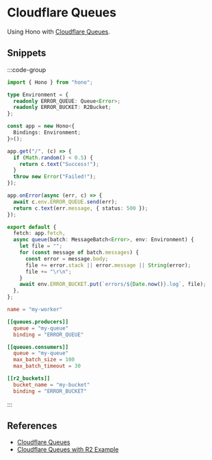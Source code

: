 # Cloudflare Queues

Using Hono with [Cloudflare Queues](https://developers.cloudflare.com/queues/).

## Snippets

:::code-group

```ts [index.ts]
import { Hono } from "hono";

type Environment = {
  readonly ERROR_QUEUE: Queue<Error>;
  readonly ERROR_BUCKET: R2Bucket;
};

const app = new Hono<{
  Bindings: Environment;
}>();

app.get("/", (c) => {
  if (Math.random() < 0.5) {
    return c.text("Success!");
  }
  throw new Error("Failed!");
});

app.onError(async (err, c) => {
  await c.env.ERROR_QUEUE.send(err);
  return c.text(err.message, { status: 500 });
});

export default {
  fetch: app.fetch,
  async queue(batch: MessageBatch<Error>, env: Environment) {
    let file = "";
    for (const message of batch.messages) {
      const error = message.body;
      file += error.stack || error.message || String(error);
      file += "\r\n";
    }
    await env.ERROR_BUCKET.put(`errors/${Date.now()}.log`, file);
  },
};
```

```toml [wrangler.toml]
name = "my-worker"

[[queues.producers]]
  queue = "my-queue"
  binding = "ERROR_QUEUE"

[[queues.consumers]]
  queue = "my-queue"
  max_batch_size = 100
  max_batch_timeout = 30

[[r2_buckets]]
  bucket_name = "my-bucket"
  binding = "ERROR_BUCKET"
```

:::

## References

- [Cloudflare Queues](https://developers.cloudflare.com/queues/)
- [Cloudflare Queues with R2 Example](https://developers.cloudflare.com/queues/examples/send-errors-to-r2/)

